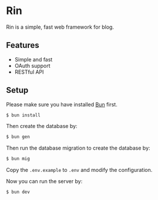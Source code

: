 # Rin
Rin is a simple, fast web framework for blog.

## Features
- Simple and fast
- OAuth support
- RESTful API

## Setup
Please make sure you have installed [Bun](https://bun.sh/) first.
```bash
$ bun install
```

Then create the database by:
```bash
$ bun gen
```

Then run the database migration to create the database by:
```bash
$ bun mig
```


Copy the `.env.example` to `.env` and modify the configuration.

Now you can run the server by:
```bash
$ bun dev
```
